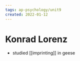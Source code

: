 ```yaml
---
tags: ap-psychology/unit9 
created: 2022-01-12
---
```


# Konrad Lorenz

- studied [[imprinting]] in geese 
